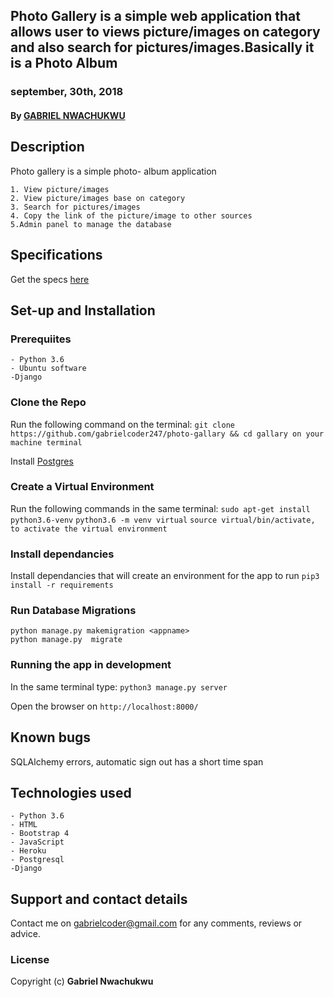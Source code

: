 
## Photo Gallery is a simple web application that allows user to views picture/images on category and also search for pictures/images.Basically it is a Photo Album
### september, 30th,  2018
#### By **[GABRIEL NWACHUKWU](https://github.com/gabrielcoder247)**

## Description
Photo gallery is a simple photo- album application

    1. View picture/images
    2. View picture/images base on category
    3. Search for pictures/images
    4. Copy the link of the picture/image to other sources
    5.Admin panel to manage the database
    


## Specifications
Get the specs [here](https://github.com/gabrielcoder247/photo-gallary/blob/master/SPECS.md)

## Set-up and Installation

### Prerequiites
    - Python 3.6
    - Ubuntu software
    -Django 
    

### Clone the Repo
Run the following command on the terminal:
`git clone https://github.com/gabrielcoder247/photo-gallary && cd gallary on your machine terminal`

Install [Postgres](https://www.postgresql.org/download/)

### Create a Virtual Environment
Run the following commands in the same terminal:
`sudo apt-get install python3.6-venv`
`python3.6 -m venv virtual`
`source virtual/bin/activate, to activate the virtual environment`

### Install dependancies
Install dependancies that will create an environment for the app to run
`pip3 install -r requirements`


### Run Database Migrations
```
python manage.py makemigration <appname>
python manage.py  migrate 
```

### Running the app in development
In the same terminal type:
`python3 manage.py server`

Open the browser on `http://localhost:8000/`

## Known bugs
SQLAlchemy errors, automatic sign out has a short time span

## Technologies used
    - Python 3.6
    - HTML
    - Bootstrap 4
    - JavaScript
    - Heroku
    - Postgresql
    -Django

## Support and contact details
Contact me on gabrielcoder@gmail.com for any comments, reviews or advice.

### License
Copyright (c) **Gabriel Nwachukwu**